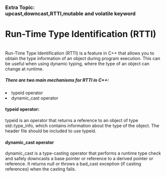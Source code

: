 <h3> Extra Topic: <br> upcast,downcast,RTTI,mutable and volatile keyword  </h3>
<h1>Run-Time Type Identification (RTTI)</h1>
<p><br>Run-Time Type Identification (RTTI) is a feature in C++ that allows you to obtain the type information of an object during program execution. This can be useful when using dynamic typing, where the type of an object can change at runtime.<br></p>
<h5>There are two main mechanisms for RTTI in C++:<br></h5>
<list><li>typeid operator</li>
<li>dynamic_cast operator</li></list>

<h4>typeid operator:</h4>
<p>typeid is an operator that returns a reference to an object of type std::type_info, which contains information about the type of the object. The header file <typeinfo> should be included to use typeid.</p>

<h4>dynamic_cast operator</h4>
<p>dynamic_cast is a type-casting operator that performs a runtime type check and safely downcasts a base pointer or reference to a derived pointer or reference. It returns null or throws a bad_cast exception (if casting references) when the casting fails.</p>
